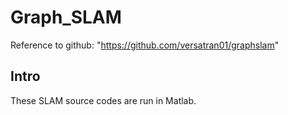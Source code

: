 # Graph_SLAM
Reference to github: "https://github.com/versatran01/graphslam"

## Intro
These SLAM source codes are run in Matlab.

